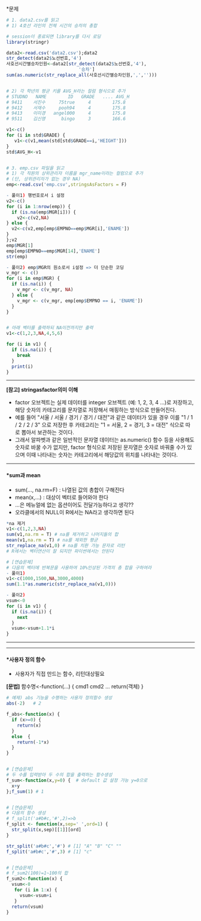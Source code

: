 *문제
```r 
# 1. data2.csv를 읽고
# 1) 4호선 라인의 전체 시간의 승차의 총합

# session이 종료되면 library를 다시 로딩
library(stringr)

data2<-read.csv('data2.csv');data2
str_detect(data2$노선번호,'4')
사호선시간별승차인원<-data2[str_detect(data2$노선번호,'4'),
                           '승차']        
sum(as.numeric(str_replace_all(사호선시간별승차인원,',','')))


# 2) 각 학년의 평균 키를 AVG_H라는 컬럼 형식으로 추가
# STUDNO   NAME        ID   GRADE   .... AVG_H 
# 9411    서진수     75true     4        175.8
# 9412    서재수     pooh94     4        175.8
# 9413    이미경   angel000     4        175.8  
# 9511    김신영      bingo     3        166.6

v1<-c()
for (i in std$GRADE) {
   v1<-c(v1,mean(std[std$GRADE==i,'HEIGHT']))
}
std$AVG_H<-v1


# 3. emp.csv 파일을 읽고
# 1) 각 직원의 상위관리자 이름을 mgr_name이라는 컬럼으로 추가
# (단, 상위관리자가 없는 경우 NA)
emp<-read.csv('emp.csv',stringsAsFactors = F)

- 풀이1) 행번호로서 i 설정 
v2<-c()
for (i in 1:nrow(emp)) {
  if (is.na(emp$MGR[i])) {
    v2<-c(v2,NA)
} else {
  v2<-c(v2,emp[emp$EMPNO==emp$MGR[i],'ENAME'])
}
};v2
emp$MGR[1]
emp[emp$EMPNO==emp$MGR[14],'ENAME'] 
str(emp)

- 풀이2) emp$MGR의 원소로서 i설정 => 더 단순한 코딩
v_mgr <- c()
for (i in emp$MGR) {
  if (is.na(i)) {
    v_mgr <- c(v_mgr, NA)
  } else {
    v_mgr <- c(v_mgr, emp[emp$EMPNO == i, 'ENAME'])
  }
}


# 아래 벡터를 출력하되 NA이전까지만 출력
v1<-c(1,2,3,NA,4,5,6)

for (i in v1) {
  if (is.na(i)) {
    break
  }
  print(i)
}
```
--------------------------------
**[참고] stringasfactor의미 이해**
- factor 오브젝트는 실제 데이터를 integer 오브젝트 (예: 1, 2, 3, 4 ...)로 저장하고, 해당 숫자의 카테고리를 문자열로 저장해서 매핑하는 방식으로 만들어진다. 
- 예를 들어 "서울 / 서울 / 경기 / 경기 / 대전"과 같은 데이터가 있을 경우 이를 "1 / 1 / 2 / 2 / 3" 으로 저장한 후 카테고리는 "1 = 서울, 2 = 경기, 3 = 대전" 식으로 따로 뽑아서 보관하는 것이다.
- 그래서 알파벳과 같은 일반적인 문자열 데이터는 as.numeric() 함수 등을 사용해도 숫자로 바꿀 수가 없지만, factor 형식으로 저장된 문자열은 숫자로 바꿔줄 수가 있으며 이때 나타내는 숫자는 카테고리에서 해당값의 위치를 나타내는 것이다.
---------------
#### *sum과 mean
- sum(..., na.rm=F) : 나열된 값의 총합이 구해진다
- mean(x,...) : 대상이 벡터로 들어와야 한다
- ...은 메뉴얼에 없는 옵션이어도 전달가능하다고 생각??
- 오라클에서의 NULL이 R에서는 NA라고 생각하면 된다
```r
*na 제거
v1<-c(1,2,3,NA)
sum(v1,na.rm = T) # na를 제거하고 나머지들의 합
mean(v1,na.rm = T) # na를 제외한 평균
str_replace_na(v1,0) # na를 치환 가능 문자로 리턴
# R에서는 벡터연산이 잘 되지만 파이썬에서는 안된다

# [연습문제]
# 다음의 벡터에 반복문을 사용하여 10%인상된 가격의 총 합을 구하여라
- 풀이1)
v1<-c(1000,1500,NA,3000,4000)
sum(1.1*as.numeric(str_replace_na(v1,0)))

- 풀이2)
vsum<-0
for (i in v1) {
  if (is.na(i)) {
    next
  }
  vsum<-vsum+1.1*i
}
```
---------------------
---------------------
#### *사용자 정의 함수 
- 사용자가 직접 만드는 함수, 리턴대상필요

**[문법]**
함수명<-function(...) {
   cmd1
   cmd2
   ...
   return(객체)
 }
```r
# 예제) abs 기능을 수행하는 사용자 정의함수 생성
abs(-2)   # 2

f_abs<-function(x) {
  if (x>=0) {
    return(x)
  }
  else  {
    return(-1*x)
  }
}


# [연습문제] 
# 두 수를 입력받아 두 수의 합을 출력하는 함수생성
f_sum<-function(x,y=0) {  # default 값 설정 가능 y=0으로
  x+y
};f_sum(1) # 1


# [연습문제]
# 다음의 함수 생성
# f_split('a#b#c,'#',2)=>b
f_split <- function(x,sep=' ',ord=1) {
  str_split(x,sep)[[1]][ord]
}

str_split('a#b#c','#') # [1] "A" "B" "C" "" 
f_split('a#b#c','#',3) # [1] "c"


# [연습문제]
# f_sum2(100)=1~100의 합
f_sum2<-function(x) {
  vsum<-0
   for (i in 1:x) {
     vsum<-vsum+i
   }
  return(vsum)
}
